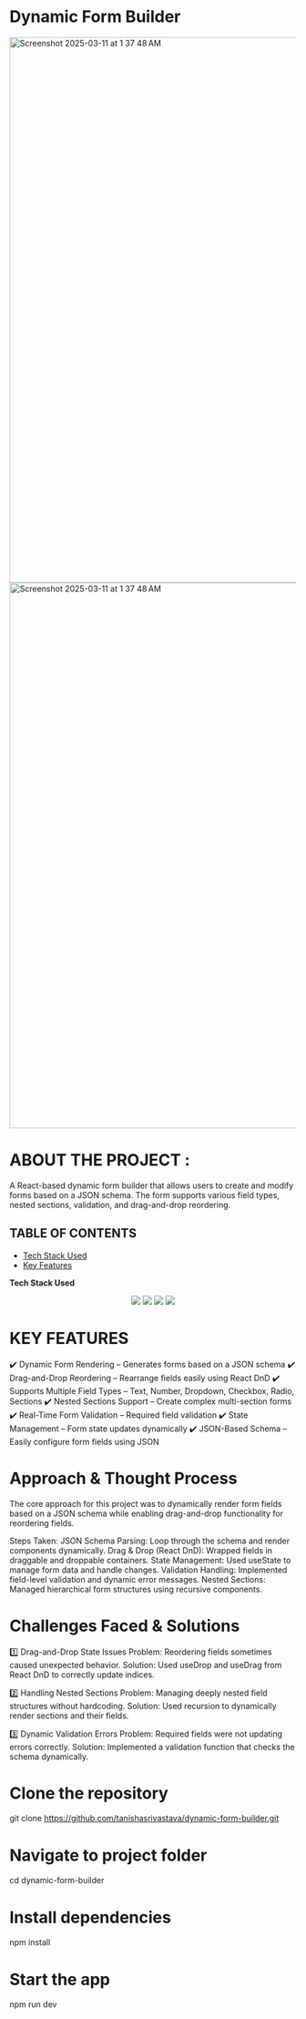 # Dynamic Form Builder
<img width="958" alt="Screenshot 2025-03-11 at 1 37 48 AM" src="https://github.com/user-attachments/assets/5193ae30-7f5c-4008-b189-e9695d1b4aa2" />
<img width="958" alt="Screenshot 2025-03-11 at 1 37 48 AM" src="https://github.com/user-attachments/assets/c8241746-f40e-4a16-bc15-3a114231852a" />

# ABOUT THE PROJECT :
A React-based dynamic form builder that allows users to create and modify forms based on a JSON schema. The form supports various field types, nested sections, validation, and drag-and-drop reordering.

## TABLE OF CONTENTS

- [Tech Stack Used](#Tech-Stack-Used)
- [Key Features ](#Key-Features)


**Tech Stack Used**

<div align="center">
   <img src="https://img.shields.io/badge/-ReactJs-61DAFB?logo=react&logoColor=white&style=for-the-badge">
     <img src="https://img.shields.io/badge/-Tailwind.css-61DAFB?logo=react&logoColor=white&style=for-the-badge">
 <img src="https://img.shields.io/badge/JavaScript-F7DF1E.svg?style=for-the-badge&logo=JavaScript&logoColor=white">
 <img src="https://img.shields.io/badge/Node.js-43853D?style=for-the-badge&logo=node.js&logoColor=white">
   </div>


# KEY FEATURES
✔️ Dynamic Form Rendering – Generates forms based on a JSON schema
✔️ Drag-and-Drop Reordering – Rearrange fields easily using React DnD
✔️ Supports Multiple Field Types – Text, Number, Dropdown, Checkbox, Radio, Sections
✔️ Nested Sections Support – Create complex multi-section forms
✔️ Real-Time Form Validation – Required field validation
✔️ State Management – Form state updates dynamically
✔️ JSON-Based Schema – Easily configure form fields using JSON

# Approach & Thought Process
The core approach for this project was to dynamically render form fields based on a JSON schema while enabling drag-and-drop functionality for reordering fields.

Steps Taken:
JSON Schema Parsing: Loop through the schema and render components dynamically.
Drag & Drop (React DnD): Wrapped fields in draggable and droppable containers.
State Management: Used useState to manage form data and handle changes.
Validation Handling: Implemented field-level validation and dynamic error messages.
Nested Sections: Managed hierarchical form structures using recursive components.

# Challenges Faced & Solutions
1️⃣ Drag-and-Drop State Issues
Problem: Reordering fields sometimes caused unexpected behavior.
Solution: Used useDrop and useDrag from React DnD to correctly update indices.

2️⃣ Handling Nested Sections
Problem: Managing deeply nested field structures without hardcoding.
Solution: Used recursion to dynamically render sections and their fields.

3️⃣ Dynamic Validation Errors
Problem: Required fields were not updating errors correctly.
Solution: Implemented a validation function that checks the schema dynamically.


# Clone the repository
git clone https://github.com/tanishasrivastava/dynamic-form-builder.git

# Navigate to project folder
cd dynamic-form-builder

# Install dependencies
npm install

# Start the app
npm run dev

